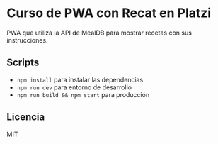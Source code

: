 # Curso de PWA con Recat en Platzi

PWA que utiliza la API de MealDB para mostrar recetas con sus instrucciones.

## Scripts

* `npm install` para instalar las dependencias
* `npm run dev` para entorno de desarrollo
* `npm run build && npm start` para producción

## Licencia

MIT